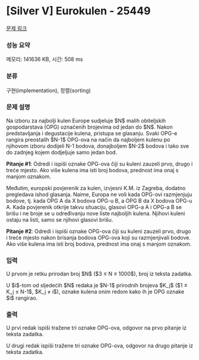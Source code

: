 # [Silver V] Eurokulen - 25449 

[문제 링크](https://www.acmicpc.net/problem/25449) 

### 성능 요약

메모리: 141636 KB, 시간: 508 ms

### 분류

구현(implementation), 정렬(sorting)

### 문제 설명

<p>Na izboru za najbolji kulen Europe sudjeluje $N$ malih obiteljskih gospodarstava (OPG) označenih brojevima od jedan do $N$. Nakon predstavljanja i degustacije kulena, pristupa se glasanju. Svaki OPG-e rangira preostalih $N-1$ OPG-ova na način da najboljem kulenu po njihovom izboru dodijeli N-1 bodova, donajboljem $N-2$ bodova i tako sve do zadnjeg kojem dodjeljuje samo jedan bod.</p>

<p><strong>Pitanje #1</strong>: Odredi i ispiši oznake OPG-ova čiji su kuleni zauzeli prvo, drugo i treće mjesto. Ako više kulena ima isti broj bodova, prednost ima onaj s manjom oznakom.</p>

<p>Međutim, europski povjerenik za kulen, izvjesni K.M. iz Zagreba, dodatno pregledava ishod glasanja. Naime, Europa ne voli kada OPG-ovi razmjenjuju bodove, tj. kada OPG A da X bodova OPG-u B, a OPG B da X bodova OPG-u A. Kada povjerenik otkrije takvu situaciju, glasovi OPG-a A i OPG-a B se brišu i ne broje se u određivanju nove liste najboljih kulena. Njihovi kuleni ostaju na listi, samo se njihovi glasovi brišu.</p>

<p><strong>Pitanje #2</strong>: Odredi i ispiši oznake OPG-ova čiji su kuleni zauzeli prvo, drugo i treće mjesto nakon brisanja bodova OPG-ova koji su razmjenjivali bodove. Ako više kulena ima isti broj bodova, prednost ima onaj s manjom oznakom.</p>

### 입력 

 <p>U prvom je retku prirodan broj $N$ ($3 ≤ N ≤ 1000$), broj iz teksta zadatka.</p>

<p>U $i$-tom od sljedećih $N$ redaka je $N-1$ prirodnih brojeva $K_j$ ($1 ≤ K_j ≤ N-1$, $K_j ≠ i$), oznake kulena onim redom kako ih je OPG oznake $i$ rangirao.</p>

### 출력 

 <p>U prvi redak ispiši tražene tri oznake OPG-ova, odgovor na prvo pitanje iz teksta zadatka.</p>

<p>U drugi redak ispiši tražene tri oznake OPG-ova, odgovor na drugo pitanje iz teksta zadatka.</p>

